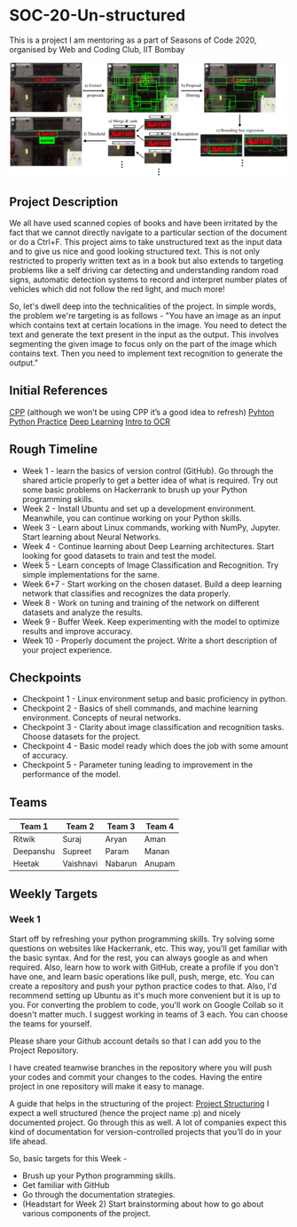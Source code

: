 # SOC-20-Un-structured

This is a project I am mentoring as a part of Seasons of Code 2020, organised by Web and Coding Club, IIT Bombay

![](/cover_1.png)

## Project Description

We all have used scanned copies of books and have been irritated by the fact that we cannot directly navigate to a particular section of the document or do a Ctrl+F. This project aims to take unstructured text as the input data and to give us nice and good looking structured text. This is not only restricted to properly written text as in a book but also extends to targeting problems like a self driving car detecting and understanding random road signs, automatic detection systems to record and interpret number plates of vehicles which did not follow the red light, and much more!

So, let's dwell deep into the technicalities of the project. In simple words, the problem we're targeting is as follows - "You have an image as an input which contains text at certain locations in the image. You need to detect the text and generate the text present in the input as the output. This involves segmenting the given image to focus only on the part of the image which contains text. Then you need to implement text recognition to generate the output."

## Initial References 

[CPP](https://www.learncpp.com/) (although we won’t be using CPP it’s a good idea to refresh)
[Pyhton](https://www.learnpython.org/)
[Python Practice](https://www.hackerrank.com/domains/python)
[Deep Learning](https://www.coursera.org/specializations/deep-learning)
[Intro to OCR](https://towardsdatascience.com/a-gentle-introduction-to-ocr-ee1469a201aa)

## Rough Timeline

* Week 1 - learn the basics of version control (GitHub). Go through the shared article properly to get a better idea of what is required. Try out some basic problems on Hackerrank to brush up your Python programming skills.
* Week 2 - Install Ubuntu and set up a development environment. Meanwhile, you can continue working on your Python skills.
* Week 3 - Learn about Linux commands, working with NumPy, Jupyter. Start learning about Neural Networks.
* Week 4 - Continue learning about Deep Learning architectures. Start looking for good datasets to train and test the model.
* Week 5 - Learn concepts of Image Classification and Recognition. Try simple implementations for the same.
* Week 6+7 - Start working on the chosen dataset. Build a deep learning network that classifies and recognizes the data properly.
* Week 8 - Work on tuning and training of the network on different datasets and analyze the results.
* Week 9 - Buffer Week. Keep experimenting with the model to optimize results and improve accuracy.
* Week 10 - Properly document the project. Write a short description of your project experience. 

## Checkpoints

* Checkpoint 1 - Linux environment setup and basic proficiency in python.
* Checkpoint 2 - Basics of shell commands, and machine learning environment. Concepts of neural networks.
* Checkpoint 3 - Clarity about image classification and recognition tasks. Choose datasets for the project.
* Checkpoint 4 - Basic model ready which does the job with some amount of accuracy.
* Checkpoint 5 - Parameter tuning leading to improvement in the performance of the model.

## Teams

Team 1 | Team 2 | Team 3 | Team 4
------------ | ------------- | ------------- | ------------- 
Ritwik | Suraj | Aryan | Aman
Deepanshu | Supreet | Param | Manan
Heetak | Vaishnavi | Nabarun | Anupam

## Weekly Targets

### Week 1

Start off by refreshing your python programming skills. Try solving some questions on websites like Hackerrank, etc. This way, you'll get familiar with the basic syntax. And for the rest, you can always google as and when required. Also, learn how to work with GitHub, create a profile if you don’t have one, and learn basic operations like pull, push, merge, etc. You can create a repository and push your python practice codes to that.
Also, I'd recommend setting up Ubuntu as it's much more convenient but it is up to you. For converting the problem to code, you'll work on Google Collab so it doesn't matter much.
I suggest working in teams of 3 each. You can choose the teams for yourself. 

Please share your Github account details so that I can add you to the Project Repository.

I have created teamwise branches in the repository where you will push your codes and commit your changes to the codes. Having the entire project in one repository will make it easy to manage. 

A guide that helps in the structuring of the project: [Project Structuring](https://docs.python-guide.org/writing/structure/)
I expect a well structured (hence the project name :p) and nicely documented project. Go through this as well. A lot of companies expect this kind of documentation for version-controlled projects that you’ll do in your life ahead.

So, basic targets for this Week  -

* Brush up your Python programming skills.
* Get familiar with GitHub
* Go through the documentation strategies.
* (Headstart for Week 2) Start brainstorming about how to go about various components of the project.







